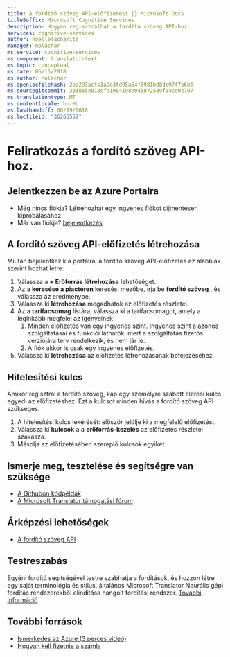 ```yaml
---
title: A fordító szöveg API-előfizetési |} Microsoft Docs
titleSuffix: Microsoft Cognitive Services
description: Hogyan regisztrálhat a fordító szöveg API-hoz.
services: cognitive-services
author: noellelacharite
manager: nolachar
ms.service: cognitive-services
ms.component: translator-text
ms.topic: conceptual
ms.date: 06/15/2018
ms.author: nolachar
ms.openlocfilehash: 2aa293acfa1a9e3fd95a64f6981bd8dc9747b6b6
ms.sourcegitcommit: 301855e018cfa1984198e045872539f04ce0e707
ms.translationtype: MT
ms.contentlocale: hu-HU
ms.lasthandoff: 06/19/2018
ms.locfileid: "36265557"
---
```

# <a name="how-to-sign-up-for-the-translator-text-api"></a>Feliratkozás a fordító szöveg API-hoz.

## <a name="sign-in-to-the-azure-portal"></a>Jelentkezzen be az Azure Portalra

- Még nincs fiókja? Létrehozhat egy [ingyenes fiókot](https://azure.microsoft.com/free/) díjmentesen kipróbálásához.
- Már van fiókja? [bejelentkezés](https://ms.portal.azure.com/)

## <a name="create-a-subscription-to-the-translator-text-api"></a>A fordító szöveg API-előfizetés létrehozása

Miután bejelentkezik a portálra, a fordító szöveg API-előfizetés az alábbiak szerint hozhat létre:

1. Válassza a **+ Erőforrás létrehozása** lehetőséget.
1. Az a **keresése a piactéren** keresési mezőbe, írja be **fordító szöveg** , és válassza az eredménybe.
1. Válassza ki **létrehozása** megadhatók az előfizetés részletei.
1. Az a **tarifacsomag** listára, válassza ki a tarifacsomagot, amely a leginkább megfelel az igényeinek.
    1. Minden előfizetés van egy ingyenes szint. Ingyenes szint a azonos szolgáltatásai és funkciói láthatók, mert a szolgáltatás fizetős verziójára terv rendelkezik, és nem jár le.
    1. A fiók akkor is csak egy ingyenes előfizetés.
1. Válassza ki **létrehozása** az előfizetés létrehozásának befejezéséhez.

## <a name="authentication-key"></a>Hitelesítési kulcs

Amikor regisztrál a fordító szöveg, kap egy személyre szabott elérési kulcs egyedi az előfizetéshez. Ezt a kulcsot minden hívás a fordító szöveg API szükséges.

1. A hitelesítési kulcs lekérését: először jelölje ki a megfelelő előfizetést.
1. Válassza ki **kulcsok** a a **erőforrás-kezelés** az előfizetés részletei szakasza.
1. Másolja az előfizetésében szereplő kulcsok egyikét.

## <a name="learn-test-and-get-support"></a>Ismerje meg, tesztelése és segítségre van szüksége

- [A Githubon kódpéldák](https://github.com/MicrosoftTranslator)
- [A Microsoft Translator támogatási fórum](http://www.aka.ms/TranslatorForum)

## <a name="pricing-options"></a>Árképzési lehetőségek

- [A fordító szöveg API](https://azure.microsoft.com/pricing/details/cognitive-services/translator-text-api/)

## <a name="customization"></a>Testreszabás

Egyéni fordító segítségével testre szabhatja a fordítások, és hozzon létre egy saját terminológia és stílus, általános Microsoft Translator Neurális gépi fordítás rendszerekből elindítása hangolt fordítási rendszer. [További információ](customization.md)

## <a name="additional-resources"></a>További források

- [Ismerkedés az Azure (3 perces videó)](https://azure.microsoft.com/get-started/?b=16.24)
- [Hogyan kell fizetnie a számla](https://azure.microsoft.com/pricing/invoicing/)
